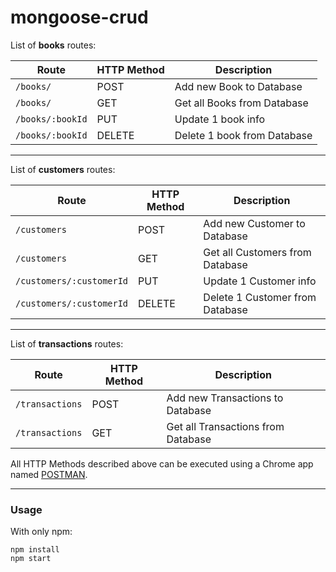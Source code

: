 # mongoose-crud

List of **books** routes:

|Route | HTTP Method | Description |
|------|------|-------------|
|`/books/` | POST | Add new Book to Database |
|`/books/` | GET | Get all Books from Database|
|`/books/:bookId` | PUT | Update 1 book info |
|`/books/:bookId` | DELETE | Delete 1 book from Database |

----
List of **customers** routes:

|Route | HTTP Method | Description |
|------|------|-------------|
|`/customers` | POST | Add new Customer to Database |
|`/customers` | GET | Get all Customers from Database|
|`/customers/:customerId` | PUT | Update 1 Customer info |
|`/customers/:customerId` | DELETE | Delete 1 Customer from Database |

-----
List of **transactions** routes:

|Route | HTTP Method | Description |
|------|------|-------------|
|`/transactions` | POST | Add new Transactions to Database |
|`/transactions` | GET | Get all Transactions from Database |

All HTTP Methods described above can be executed using a Chrome app named  [POSTMAN](https://chrome.google.com/webstore/detail/postman/fhbjgbiflinjbdggehcddcbncdddomop?hl=en).

------
### Usage

With only npm:

```
npm install
npm start
```
